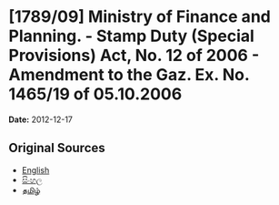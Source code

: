 # [1789/09] Ministry of Finance and Planning. - Stamp Duty (Special Provisions) Act, No. 12 of 2006 - Amendment to the Gaz. Ex. No. 1465/19 of 05.10.2006

**Date:** 2012-12-17

## Original Sources

- [English](https://documents.gov.lk/view/extra-gazettes/2012/12/1789-09_E.pdf)
- [සිංහල](https://documents.gov.lk/view/extra-gazettes/2012/12/1789-09_S.pdf)
- [தமிழ்](https://documents.gov.lk/view/extra-gazettes/2012/12/1789-09_T.pdf)
